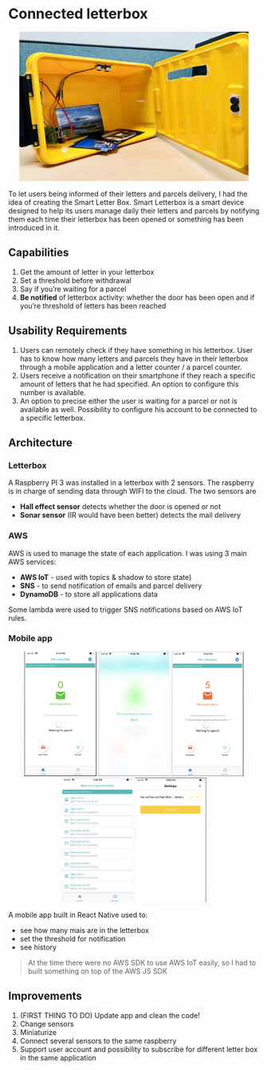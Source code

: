 # Connected letterbox

<p align="center">
  <img width="460" height="300" src="assets/letterbox.jpeg">
</p>

To let users being informed of their letters and parcels delivery, I had the idea of creating the Smart Letter Box. 
Smart Letterbox is a smart device designed to help its users manage daily their letters and parcels by notifying them each time their letterbox has been opened or something has been introduced in it.

## Capabilities

1. Get the amount of letter in your letterbox
1. Set a threshold before withdrawal
1. Say if you’re waiting for a parcel
1. **Be notified** of letterbox activity: whether the door has been open and if you’re threshold of letters has been reached

## Usability Requirements

1. Users can remotely check if they have something in his letterbox. User has to know how many letters and parcels they have in their letterbox through a mobile application and a letter counter / a parcel counter.
1. Users receive a notification on their smartphone if they reach a specific amount of letters that he had specified. An option to configure this number is available.
1. An option to precise either the user is waiting for a parcel or not is available as well. Possibility to configure his account to be connected to a specific letterbox.

## Architecture

### Letterbox

A Raspberry PI 3 was installed in a letterbox with 2 sensors. The raspberry is in charge of sending data through WIFI to the cloud. The two sensors are
- **Hall effect sensor** detects whether the door is opened or not
- **Sonar sensor** (IR would have been better) detects the mail delivery

### AWS

AWS is used to manage the state of each application. I was using 3 main AWS services: 
- **AWS IoT** - used with topics & shadow to store state)
- **SNS** - to send notification of emails and parcel delivery
- **DynamoDB** - to store all applications data

Some lambda were used to trigger SNS notifications based on AWS IoT rules.

### Mobile app

<p align="center">
    <img height="250" src="assets/home.png" alt="home">
    <img height="250" src="assets/loading.png" alt="loading">
    <img height="250" src="assets/home-used.png" alt="home used">
    <img height="250" src="assets/historic.png" alt="historic">
    <img height="250" src="assets/setting.png" alt="setting">
</p>

A mobile app built in React Native used to:
- see how many mais are in the letterbox
- set the threshold for notification
- see history

> At the time there were no AWS SDK to use AWS IoT easily, so I had to built something on top of the AWS JS SDK

## Improvements
1. (FIRST THING TO DO) Update app and clean the code! 
1. Change sensors
1. Miniaturize
1. Connect several sensors to the same raspberry
1. Support user account and possibility to subscribe for different letter box in the same application


